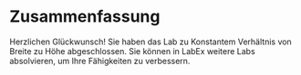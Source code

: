 # Zusammenfassung

Herzlichen Glückwunsch! Sie haben das Lab zu Konstantem Verhältnis von Breite zu Höhe abgeschlossen. Sie können in LabEx weitere Labs absolvieren, um Ihre Fähigkeiten zu verbessern.
